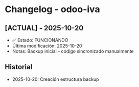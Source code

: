 # Changelog - odoo-iva

## [ACTUAL] - 2025-10-20
- ✅ Estado: FUNCIONANDO
- Última modificación: 2025-10-20
- Notas: Backup inicial - código sincronizado manualmente

## Historial
- 2025-10-20: Creación estructura backup
